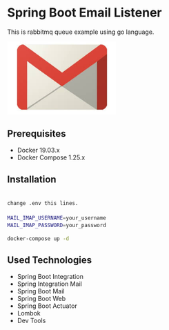 # Spring Boot Email Listener
This is rabbitmq queue example using go language.

<img src="https://github.com/susimsek/spring-email-integration/blob/master/images/gmail.png" alt="Spring Boot Gmail Listener" width="50%" height="50%"/> 

## Prerequisites

* Docker 19.03.x
* Docker Compose 1.25.x

## Installation

```sh

change .env this lines.

MAIL_IMAP_USERNAME=your_username
MAIL_IMAP_PASSWORD=your_password
```


```sh
docker-compose up -d
```

## Used Technologies

* Spring Boot Integration
* Spring Integration Mail
* Spring Boot Mail
* Spring Boot Web
* Spring Boot Actuator
* Lombok
* Dev Tools